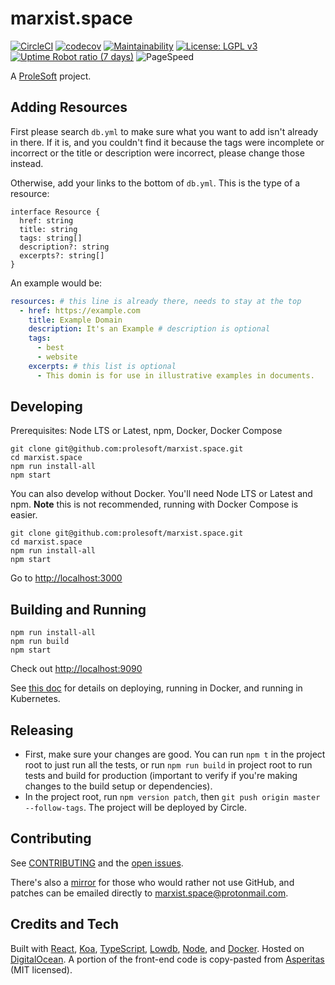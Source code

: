 # marxist.space

[![CircleCI](https://circleci.com/gh/prolesoft/marxist.space.svg?style=svg)](https://circleci.com/gh/prolesoft/marxist.space) [![codecov](https://codecov.io/gh/prolesoft/marxist.space/branch/master/graph/badge.svg)](https://codecov.io/gh/prolesoft/marxist.space) [![Maintainability](https://api.codeclimate.com/v1/badges/af5ebb6ca8951512bec3/maintainability)](https://codeclimate.com/github/prolesoft/marxist.space/maintainability) [![License: LGPL v3](https://img.shields.io/badge/License-LGPL%20v3-blue.svg)](https://www.gnu.org/licenses/lgpl-3.0) [![Uptime Robot ratio (7 days)](https://img.shields.io/uptimerobot/ratio/7/m784341127-9b6c6e8e28a344b9e533fa4e)](https://stats.uptimerobot.com/5Alqxc0QYg) ![PageSpeed](https://api.speedbadge.io/v1?url=marxist.space)

A [ProleSoft](https://prolesoft.github.io) project.

## Adding Resources

First please search `db.yml` to make sure what you want to add isn't already in
there. If it is, and you couldn't find it because the tags were incomplete or
incorrect or the title or description were incorrect, please change those instead.

Otherwise, add your links to the bottom of `db.yml`. This is the type of a
resource:

```
interface Resource {
  href: string
  title: string
  tags: string[]
  description?: string
  excerpts?: string[]
}
```

An example would be:

```yaml
resources: # this line is already there, needs to stay at the top
  - href: https://example.com
    title: Example Domain
    description: It's an Example # description is optional
    tags:
      - best
      - website
    excerpts: # this list is optional
      - This domin is for use in illustrative examples in documents.
```

## Developing

Prerequisites: Node LTS or Latest, npm, Docker, Docker Compose

```shell
git clone git@github.com:prolesoft/marxist.space.git
cd marxist.space
npm run install-all
npm start
```

You can also develop without Docker. You'll need Node LTS or Latest and npm.
**Note** this is not recommended, running with Docker Compose is easier.

```shell
git clone git@github.com:prolesoft/marxist.space.git
cd marxist.space
npm run install-all
npm start
```

Go to <http://localhost:3000>

## Building and Running

```shell
npm run install-all
npm run build
npm start
```

Check out <http://localhost:9090>

See [this doc](./scripts/deployment/README.md) for details on deploying, running
in Docker, and running in Kubernetes.

## Releasing

* First, make sure your changes are good. You can run `npm t` in the project
  root to just run all the tests, or run `npm run build` in project root to run
  tests and build for production (important to verify if you're making changes
  to the build setup or dependencies).
* In the project root, run `npm version patch`, then
  `git push origin master --follow-tags`. The project will be deployed by
  Circle.

## Contributing

See [CONTRIBUTING](./.github/CONTRIBUTING.md) and the
[open issues](https://github.com/prolesoft/marxist.space/issues?q=is%3Aissue+is%3Aopen+sort%3Aupdated-desc).

There's also a [mirror](https://yerbamate.dev/prolesoft/marxist.space)
for those who would rather not use GitHub, and patches can be emailed directly
to marxist.space@protonmail.com.

## Credits and Tech

Built with [React](https://reactjs.org/),
[Koa](https://koajs.com/),
[TypeScript](https://www.typescriptlang.org/),
[Lowdb](https://github.com/typicode/lowdb),
[Node](https://nodejs.org/en/), and
[Docker](https://www.docker.com/).
Hosted on [DigitalOcean](https://m.do.co/c/ed9c0a26a7ef).
A portion of the front-end code is copy-pasted from
[Asperitas](https://github.com/d11z/asperitas) (MIT licensed).
